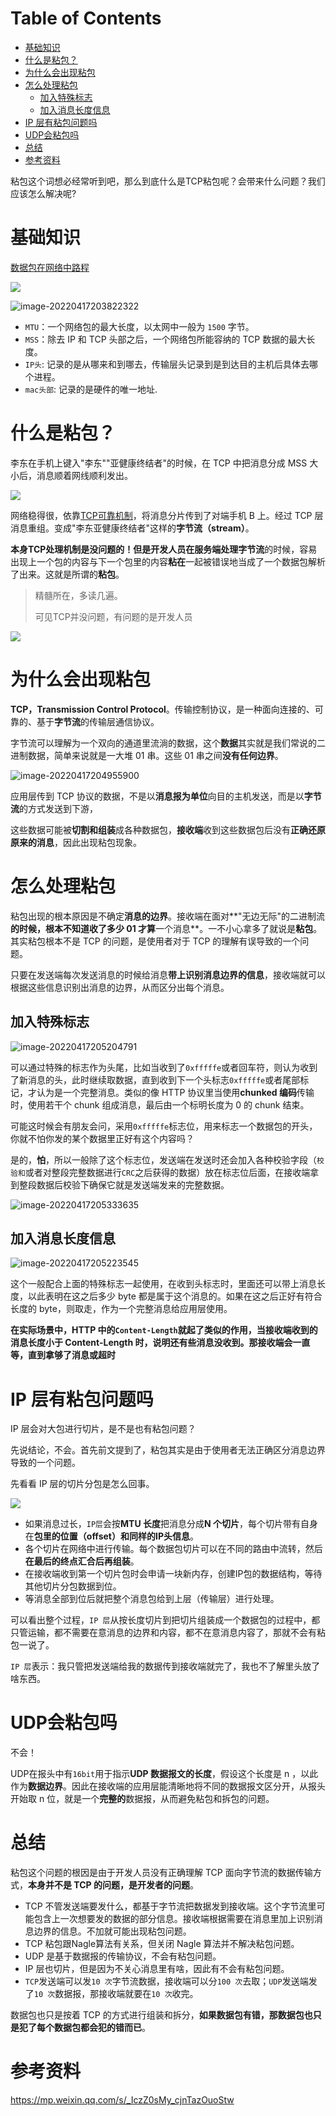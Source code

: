# Table of Contents

* [基础知识](#基础知识)
* [什么是粘包？](#什么是粘包)
* [为什么会出现粘包](#为什么会出现粘包)
* [怎么处理粘包](#怎么处理粘包)
  * [加入特殊标志](#加入特殊标志)
  * [加入消息长度信息](#加入消息长度信息)
* [IP 层有粘包问题吗](#ip-层有粘包问题吗)
* [UDP会粘包吗](#udp会粘包吗)
* [总结](#总结)
* [参考资料](#参考资料)




粘包这个词想必经常听到吧，那么到底什么是TCP粘包呢？会带来什么问题？我们应该怎么解决呢?



# 基础知识

[数据包在网络中路程](数据包在网络中路程.md)




![](.images/下载-1650199225197.png)

![image-20220417203822322](.images/image-20220417203822322.png)



- `MTU`：一个网络包的最大长度，以太网中一般为 `1500` 字节。
- `MSS`：除去 IP 和 TCP 头部之后，一个网络包所能容纳的 TCP 数据的最大长度。
- `IP头`: 记录的是从哪来和到哪去，传输层头记录到是到达目的主机后具体去哪个进程。
- `mac头部`: 记录的是硬件的唯一地址.





# 什么是粘包？

李东在手机上键入"李东""亚健康终结者"的时候，在 TCP 中把消息分成 MSS 大小后，消息顺着网线顺利发出。

![](.images/下载-1650199444741.png)


网络稳得很，依靠[TCP可靠机制](TCP可靠机制.md)，将消息分片传到了对端手机 B 上。经过 TCP 层消息重组。变成"李东亚健康终结者"这样的**字节流（stream）**。



**本身TCP处理机制是没问题的！**但是开发人员在服务端处理**字节流**的时候，容易出现上一个包的内容与下一个包里的内容**粘在**一起被错误地当成了一个数据包解析了出来。这就是所谓的**粘包**。

> 精髓所在，多读几遍。
>
> 可见TCP并没问题，有问题的是开发人员



![](.images/下载-1650199714638.png)

# 为什么会出现粘包



**TCP，Transmission Control Protocol**。传输控制协议，是一种面向连接的、可靠的、基于**字节流**的传输层通信协议。

字节流可以理解为一个双向的通道里流淌的数据，这个**数据**其实就是我们常说的二进制数据，简单来说就是一大堆 01 串。这些 01 串之间**没有任何边界**。



![image-20220417204955900](.images/image-20220417204955900.png)



应用层传到 TCP 协议的数据，不是以**消息报为单位**向目的主机发送，而是以**字节流**的方式发送到下游，

这些数据可能被**切割和组装**成各种数据包，**接收端**收到这些数据包后没有**正确还原原来的消息**，因此出现粘包现象。



# 怎么处理粘包

粘包出现的根本原因是不确定**消息的边界**。接收端在面对**"无边无际"的二进制流**的时候，根本不知道收了多少 01 才算**一个消息**。一不小心拿多了就说是**粘包**。其实粘包根本不是 TCP 的问题，是使用者对于 TCP 的理解有误导致的一个问题。

只要在发送端每次发送消息的时候给消息**带上识别消息边界的信息**，接收端就可以根据这些信息识别出消息的边界，从而区分出每个消息。



## 加入特殊标志

![image-20220417205204791](.images/image-20220417205204791.png)

可以通过特殊的标志作为头尾，比如当收到了`0xfffffe`或者回车符，则认为收到了新消息的头，此时继续取数据，直到收到下一个头标志`0xfffffe`或者尾部标记，才认为是一个完整消息。类似的像 HTTP 协议里当使用**chunked 编码**传输时，使用若干个 chunk 组成消息，最后由一个标明长度为 0 的 chunk 结束。





可能这时候会有朋友会问，采用`0xfffffe`标志位，用来标志一个数据包的开头，你就不怕你发的某个数据里正好有这个内容吗？

是的，**怕**，所以一般除了这个标志位，发送端在发送时还会加入各种校验字段（`校验和`或者对整段完整数据进行`CRC`之后获得的数据）放在标志位后面，在接收端拿到整段数据后校验下确保它就是发送端发来的完整数据。



![image-20220417205333635](.images/image-20220417205333635.png)

##  加入消息长度信息


![image-20220417205223545](.images/image-20220417205223545.png)

这个一般配合上面的特殊标志一起使用，在收到头标志时，里面还可以带上消息长度，以此表明在这之后多少 byte 都是属于这个消息的。如果在这之后正好有符合长度的 byte，则取走，作为一个完整消息给应用层使用。

**在实际场景中，HTTP 中的`Content-Length`就起了类似的作用，当接收端收到的消息长度小于 Content-Length 时，说明还有些消息没收到。那接收端会一直等，直到拿够了消息或超时**



# IP 层有粘包问题吗

IP 层会对大包进行切片，是不是也有粘包问题？

先说结论，不会。首先前文提到了，粘包其实是由于使用者无法正确区分消息边界导致的一个问题。

先看看 IP 层的切片分包是怎么回事。



![](.images/下载-1650200168675.png)



- 如果消息过长，`IP层`会按**MTU 长度**把消息分成**N 个切片**，每个切片带有自身在**包里的位置（offset）**和**同样的IP头信息**。
- 各个切片在网络中进行传输。每个数据包切片可以在不同的路由中流转，然后**在最后的终点汇合后再组装**。
- 在接收端收到第一个切片包时会申请一块新内存，创建IP包的数据结构，等待其他切片分包数据到位。
- 等消息全部到位后就把整个消息包给到上层（传输层）进行处理。

可以看出整个过程，`IP 层`从按长度切片到把切片组装成一个数据包的过程中，都只管运输，都不需要在意消息的边界和内容，都不在意消息内容了，那就不会有粘包一说了。

`IP 层`表示：我只管把发送端给我的数据传到接收端就完了，我也不了解里头放了啥东西。



# UDP会粘包吗 

不会！

UDP在报头中有`16bit`用于指示**UDP 数据报文的长度**，假设这个长度是 n ，以此作为**数据边界**。因此在接收端的应用层能清晰地将不同的数据报文区分开，从报头开始取 n 位，就是一个**完整的**数据报，从而避免粘包和拆包的问题。






# 总结

粘包这个问题的根因是由于开发人员没有正确理解 TCP 面向字节流的数据传输方式，**本身并不是 TCP 的问题，是开发者的问题**。

- TCP 不管发送端要发什么，都基于字节流把数据发到接收端。这个字节流里可能包含上一次想要发的数据的部分信息。接收端根据需要在消息里加上识别消息边界的信息。不加就可能出现粘包问题。
- TCP 粘包跟Nagle算法有关系，但关闭 Nagle 算法并不解决粘包问题。
- UDP 是基于数据报的传输协议，不会有粘包问题。
- IP 层也切片，但是因为不关心消息里有啥，因此有不会有粘包问题。
- `TCP`发送端可以发`10 次`字节流数据，接收端可以分`100 次`去取；`UDP`发送端发了`10 次`数据报，那接收端就要在`10 次`收完。

数据包也只是按着 TCP 的方式进行组装和拆分，**如果数据包有错，那数据包也只是犯了每个数据包都会犯的错而已**。



# 参考资料

https://mp.weixin.qq.com/s/_IczZ0sMy_cjnTazOuoStw
